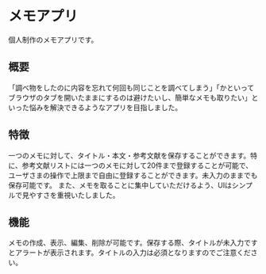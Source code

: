 # メモアプリ
個人制作のメモアプリです。

## 概要
「調べ物をしたのに内容を忘れて何回も同じことを調べてしまう」「かといってブラウザのタブを開いたままにするのは避けたいし、簡単なメモも取りたい」といった悩みを解決できるようなアプリを目指しました。

## 特徴
一つのメモに対して、タイトル・本文・参考文献を保存することができます。特に、参考文献リストには一つのメモに対して20件まで登録することが可能で、ユーザさまの操作で上限まで自由に登録することができます。未入力のままでも保存可能です。
また、メモを取ることに集中していただけるよう、UIはシンプルで見やすさを重視いたしました。

## 機能
メモの作成、表示、編集、削除が可能です。保存する際、タイトルが未入力ですとアラートが表示されます。タイトルの入力は必須となりますのでご注意ください。